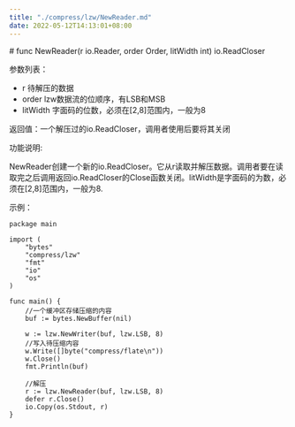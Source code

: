 ```yaml
---
title: "./compress/lzw/NewReader.md"
date: 2022-05-12T14:13:01+08:00
---
```

﻿# func NewReader(r io.Reader, order Order, litWidth int) io.ReadCloser

参数列表：

- r 待解压的数据
- order lzw数据流的位顺序，有LSB和MSB
- litWidth 字面码的位数，必须在[2,8]范围内，一般为8

返回值：一个解压过的io.ReadCloser，调用者使用后要将其关闭

功能说明:

NewReader创建一个新的io.ReadCloser。它从r读取并解压数据。调用者要在读取完之后调用返回io.ReadCloser的Close函数关闭。litWidth是字面码的为数，必须在[2,8]范围内，一般为8.

示例：

	package main
	
	import (
		"bytes"
		"compress/lzw"
		"fmt"
		"io"
		"os"
	)
	
	func main() {
		//一个缓冲区存储压缩的内容
		buf := bytes.NewBuffer(nil)
	
		w := lzw.NewWriter(buf, lzw.LSB, 8)
		//写入待压缩内容
		w.Write([]byte("compress/flate\n"))
		w.Close()
		fmt.Println(buf)
	
		//解压
		r := lzw.NewReader(buf, lzw.LSB, 8)
		defer r.Close()
		io.Copy(os.Stdout, r)
	}

